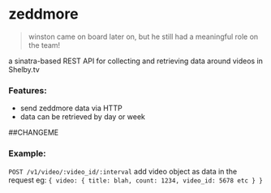 zeddmore
=======
> winston came on board later on, but he still had a meaningful role on the team!

a sinatra-based REST API for collecting and retrieving data around videos in Shelby.tv



### Features:
- send zeddmore data via HTTP
- data can be retrieved by day or week


##CHANGEME
### Example:
`POST /v1/video/:video_id/:interval`
add video object as data in the request
eg:
`{ video: {
    title: blah,
    count: 1234,
    video_id: 5678
    etc
  } }`
